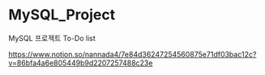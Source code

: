 # MySQL_Project

MySQL 프로젝트 To-Do list

<https://www.notion.so/nannada4/7e84d36247254560875e71df03bac12c?v=86bfa4a6e805449b9d2207257488c23e>
